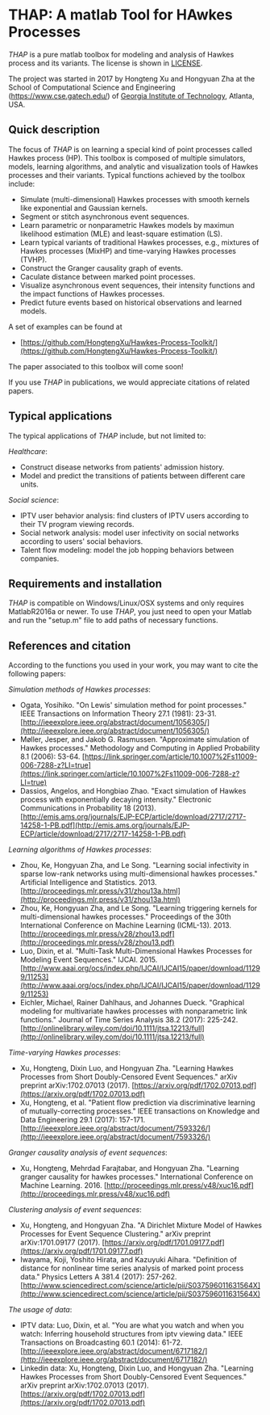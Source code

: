 # THAP: A matlab Tool for HAwkes Processes

_THAP_ is a pure matlab toolbox for modeling and analysis of Hawkes process and its variants. The license is shown in [LICENSE](LICENSE).

The project was started in 2017 by Hongteng Xu and Hongyuan Zha at the School of Computational Science and Engineering (https://www.cse.gatech.edu/) of [Georgia Institute of Technology](http://www.gatech.edu/), Atlanta, USA. 

## Quick description

The focus of _THAP_ is on learning a special kind of point processes called Hawkes process (HP). 
This toolbox is composed of multiple simulators, models, learning algorithms, and analytic and visualization tools of Hawkes processes and their variants. 
Typical functions achieved by the toolbox include:

- Simulate (multi-dimensional) Hawkes processes with smooth kernels like exponential and Gaussian kernels. 
- Segment or stitch asynchronous event sequences.
- Learn parametric or nonparametric Hawkes models by maximun likelihood estimation (MLE) and least-square estimation (LS).
- Learn typical variants of traditional Hawkes processes, e.g., mixtures of Hawkes processes (MixHP) and time-varying Hawkes processes (TVHP).
- Construct the Granger causality graph of events.
- Caculate distance between marked point processes.
- Visualize asynchronous event sequences, their intensity functions and the impact functions of Hawkes processes.
- Predict future events based on historical observations and learned models.

A set of examples can be found at 
- [https://github.com/HongtengXu/Hawkes-Process-Toolkit/](https://github.com/HongtengXu/Hawkes-Process-Toolkit/) 

The paper associated to this toolbox will come soon! 

If you use _THAP_ in publications, we would appreciate citations of related papers.

## Typical applications

The typical applications of _THAP_ include, but not limited to:

_Healthcare_: 
* Construct disease networks from patients' admission history.
* Model and predict the transitions of patients between different care units.
   
_Social science_:
* IPTV user behavior analysis: find clusters of IPTV users according to their TV program viewing records. 
* Social network analysis: model user infectivity on social networks according to users' social behaviors. 
* Talent flow modeling: model the job hopping behaviors between companies.

## Requirements and installation

_THAP_ is compatible on Windows/Linux/OSX systems and only requires MatlabR2016a or newer. 
To use _THAP_, you just need to open your Matlab and run the "setup.m" file to add paths of necessary functions.


## References and citation

According to the functions you used in your work, you may want to cite the following papers:

_Simulation methods of Hawkes processes_:
* Ogata, Yosihiko. "On Lewis' simulation method for point processes." IEEE Transactions on Information Theory 27.1 (1981): 23-31. [http://ieeexplore.ieee.org/abstract/document/1056305/](http://ieeexplore.ieee.org/abstract/document/1056305/)
* Møller, Jesper, and Jakob G. Rasmussen. "Approximate simulation of Hawkes processes." Methodology and Computing in Applied Probability 8.1 (2006): 53-64. [https://link.springer.com/article/10.1007%2Fs11009-006-7288-z?LI=true](https://link.springer.com/article/10.1007%2Fs11009-006-7288-z?LI=true)
* Dassios, Angelos, and Hongbiao Zhao. "Exact simulation of Hawkes process with exponentially decaying intensity." Electronic Communications in Probability 18 (2013). [http://emis.ams.org/journals/EJP-ECP/article/download/2717/2717-14258-1-PB.pdf](http://emis.ams.org/journals/EJP-ECP/article/download/2717/2717-14258-1-PB.pdf)


_Learning algorithms of Hawkes processes_:
* Zhou, Ke, Hongyuan Zha, and Le Song. "Learning social infectivity in sparse low-rank networks using multi-dimensional hawkes processes." Artificial Intelligence and Statistics. 2013. [http://proceedings.mlr.press/v31/zhou13a.html](http://proceedings.mlr.press/v31/zhou13a.html)
* Zhou, Ke, Hongyuan Zha, and Le Song. "Learning triggering kernels for multi-dimensional hawkes processes." Proceedings of the 30th International Conference on Machine Learning (ICML-13). 2013. [http://proceedings.mlr.press/v28/zhou13.pdf](http://proceedings.mlr.press/v28/zhou13.pdf)
* Luo, Dixin, et al. "Multi-Task Multi-Dimensional Hawkes Processes for Modeling Event Sequences." IJCAI. 2015.[http://www.aaai.org/ocs/index.php/IJCAI/IJCAI15/paper/download/11299/11253](http://www.aaai.org/ocs/index.php/IJCAI/IJCAI15/paper/download/11299/11253)
* Eichler, Michael, Rainer Dahlhaus, and Johannes Dueck. "Graphical modeling for multivariate hawkes processes with nonparametric link functions." Journal of Time Series Analysis 38.2 (2017): 225-242. [http://onlinelibrary.wiley.com/doi/10.1111/jtsa.12213/full](http://onlinelibrary.wiley.com/doi/10.1111/jtsa.12213/full)

_Time-varying Hawkes processes_: 
* Xu, Hongteng, Dixin Luo, and Hongyuan Zha. "Learning Hawkes Processes from Short Doubly-Censored Event Sequences." arXiv preprint arXiv:1702.07013 (2017). [https://arxiv.org/pdf/1702.07013.pdf](https://arxiv.org/pdf/1702.07013.pdf)
* Xu, Hongteng, et al. "Patient flow prediction via discriminative learning of mutually-correcting processes." IEEE transactions on Knowledge and Data Engineering 29.1 (2017): 157-171. [http://ieeexplore.ieee.org/abstract/document/7593326/](http://ieeexplore.ieee.org/abstract/document/7593326/)

_Granger causality analysis of event sequences_: 
* Xu, Hongteng, Mehrdad Farajtabar, and Hongyuan Zha. "Learning granger causality for hawkes processes." International Conference on Machine Learning. 2016. [http://proceedings.mlr.press/v48/xuc16.pdf](http://proceedings.mlr.press/v48/xuc16.pdf)

_Clustering analysis of event sequences_:
* Xu, Hongteng, and Hongyuan Zha. "A Dirichlet Mixture Model of Hawkes Processes for Event Sequence Clustering." arXiv preprint arXiv:1701.09177 (2017). [https://arxiv.org/pdf/1701.09177.pdf](https://arxiv.org/pdf/1701.09177.pdf)
* Iwayama, Koji, Yoshito Hirata, and Kazuyuki Aihara. "Definition of distance for nonlinear time series analysis of marked point process data." Physics Letters A 381.4 (2017): 257-262. [http://www.sciencedirect.com/science/article/pii/S037596011631564X](http://www.sciencedirect.com/science/article/pii/S037596011631564X)

_The usage of data_:
* IPTV data: Luo, Dixin, et al. "You are what you watch and when you watch: Inferring household structures from iptv viewing data." IEEE Transactions on Broadcasting 60.1 (2014): 61-72. [http://ieeexplore.ieee.org/abstract/document/6717182/](http://ieeexplore.ieee.org/abstract/document/6717182/)
* Linkedin data: Xu, Hongteng, Dixin Luo, and Hongyuan Zha. "Learning Hawkes Processes from Short Doubly-Censored Event Sequences." arXiv preprint arXiv:1702.07013 (2017). [https://arxiv.org/pdf/1702.07013.pdf](https://arxiv.org/pdf/1702.07013.pdf)
